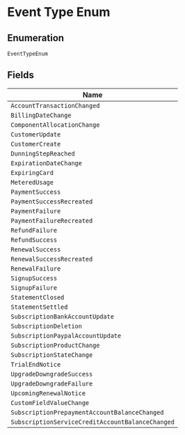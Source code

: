 
# Event Type Enum

## Enumeration

`EventTypeEnum`

## Fields

| Name |
|  --- |
| `AccountTransactionChanged` |
| `BillingDateChange` |
| `ComponentAllocationChange` |
| `CustomerUpdate` |
| `CustomerCreate` |
| `DunningStepReached` |
| `ExpirationDateChange` |
| `ExpiringCard` |
| `MeteredUsage` |
| `PaymentSuccess` |
| `PaymentSuccessRecreated` |
| `PaymentFailure` |
| `PaymentFailureRecreated` |
| `RefundFailure` |
| `RefundSuccess` |
| `RenewalSuccess` |
| `RenewalSuccessRecreated` |
| `RenewalFailure` |
| `SignupSuccess` |
| `SignupFailure` |
| `StatementClosed` |
| `StatementSettled` |
| `SubscriptionBankAccountUpdate` |
| `SubscriptionDeletion` |
| `SubscriptionPaypalAccountUpdate` |
| `SubscriptionProductChange` |
| `SubscriptionStateChange` |
| `TrialEndNotice` |
| `UpgradeDowngradeSuccess` |
| `UpgradeDowngradeFailure` |
| `UpcomingRenewalNotice` |
| `CustomFieldValueChange` |
| `SubscriptionPrepaymentAccountBalanceChanged` |
| `SubscriptionServiceCreditAccountBalanceChanged` |

